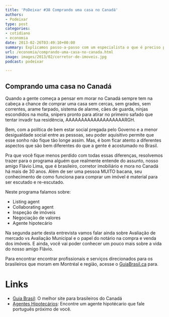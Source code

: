 ```yaml
---
title: 'PoDeixar #38 Comprando uma casa no Canadá'
authors:
- Podeixar
type: post
categories:
- cotidiano
- economia
date: 2013-02-26T03:49:10+00:00
summary: Explicamos passo-a-passo com um especialista o que é preciso para comprar uma casa no Canadá sem pagar a mais por isso e com a segurança de um bom negócio
url: /economia/comprando-uma-casa-no-canada.html
image: images/2013/02/corretor-de-imoveis.jpg
podcast: podeixar

---
```

## Comprando uma casa no Canadá

Quando a gente começa a pensar em morar no Canadá sempre tem na cabeça a chance de comprar uma casa sem cercas, sem grades, sem correntes, arame farpado, sistema de alarme, cães de guarda, ninjas escondidos na moita, snipers pronto para atirar no primeiro safado que tentar invadir tua residência, AAAAAAAAAAAAAAAAAAARGH.

Bem, com a política de bem estar social pregada pelo Governo e a menor desigualdade social entre as pessoas, seu poder aquisitivo permite que esse sonho não fique tão longe assim. Mas, é bom ficar atento a diferentes aspectos que são bem diferentes do que a gente é acostumado no Brasil.

Pra que você fique menos perdido com todas essas diferenças, resolvemos trazer para o programa alguém que realmente entende do assunto, nosso amigo Flávio Lima, que é brasileiro, corretor imobiliário e mora no Canadá há mais de 30 anos. Além de ser uma pessoa MUITO bacana, seu conhecimento de como funciona para comprar um imóvel é material para ser escutado e re-escutado.

Neste programa falamos sobre:

  * Listing agent
  * Collaborating agent
  * Inspeção de imóveis
  * Negociação de valores
  * Agente hipotecário

Na segunda parte desta entrevista vamos falar ainda sobre Avaliação de mercado vs Avaliação Municipal e o papel do notário na compra e venda dos imóveis. E ainda, você vai poder conhecer um pouco mais sobre a vida do nosso amigo Flávio.



Para encontrar encontrar profissionais e serviços direcionados para os brasileiros que moram em Montréal e região, acesse o <a title="Guia Brasil" href="http://www.guiabrasil.ca" target="_blank">GuiaBrasil.ca</a> para.

# Links

  * <a href="http://www.guiabrasil.ca" target="_blank">Guia Brasil</a>: O melhor site para brasileiros do Canadá
  * <a href="http://www.guiabrasilcanada.ca/servicos/agentes-hipotecarios" target="_blank">Agentes Hipotecários</a>: Encontre um agente hipotécario que fale português próximo de você.